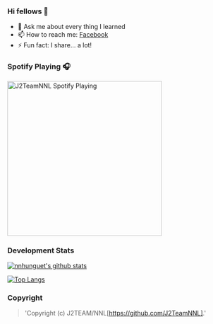 ### Hi fellows 👋

- 💬 Ask me about every thing I learned
- 📫 How to reach me: [Facebook]
- ⚡ Fun fact: I share... a lot!

### Spotify Playing 🎧
[<img src="https://spotify-playing-git-master.j2teamnnl.vercel.app/api/spotify-playing" alt="J2TeamNNL Spotify Playing" width="350" />](https://open.spotify.com/user/31ghget3jspvgpjwbv5pcwli3smab)

### Development Stats
<!--START_SECTION:waka-->
[![nnhunguet's github stats](https://github-readme-stats.vercel.app/api?username=nnhunguet)](https://github.com/nnhunguet/github-readme-stats)

[![Top Langs](https://github-readme-stats.vercel.app/api/top-langs/?username=nnhunguet&layout=compact)](https://github.com/nnhunguet/github-readme-stats)

### Copyright
> 'Copyright (c) J2TEAM/NNL[https://github.com/J2TeamNNL].'

[Facebook]: https://www.facebook.com/nnhunguet
